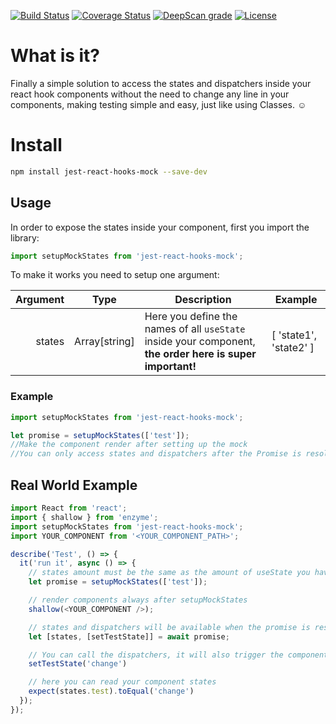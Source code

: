 [![Build Status](https://travis-ci.org/victor95pc/jest-react-hooks-mock.svg?branch=master)](https://travis-ci.org/victor95pc/jest-react-hooks-mock)
[![Coverage Status](https://coveralls.io/repos/github/victor95pc/jest-react-hooks-mock/badge.svg?branch=master)](https://coveralls.io/github/victor95pc/jest-react-hooks-mock?branch=master)
[![DeepScan grade](https://deepscan.io/api/teams/4042/projects/5844/branches/46640/badge/grade.svg)](https://deepscan.io/dashboard#view=project&tid=4042&pid=5844&bid=46640)
[![License][license-image]][license-url]

[license-url]: https://opensource.org/licenses/MIT
[license-image]: https://img.shields.io/npm/l/make-coverage-badge.svg

# What is it?
Finally a simple solution to access the states and dispatchers inside your react hook components
without the need to change any line in your components, making testing simple and easy, just like using Classes. :relaxed:

# Install

```bash
npm install jest-react-hooks-mock --save-dev
```
## Usage

In order to expose the states inside your component, first you import the library:
```js
import setupMockStates from 'jest-react-hooks-mock';
```
To make it works you need to setup one argument:

| Argument        | Type         | Description                             | Example      |
| ------------: | ------------ | ------------                            | ------------ |
| states  | Array[string] | Here you define the names of all ```useState``` inside your component, **the order here is super important!**   | [ 'state1', 'state2' ] |


### Example
```js
import setupMockStates from 'jest-react-hooks-mock';

let promise = setupMockStates(['test']);
//Make the component render after setting up the mock
//You can only access states and dispatchers after the Promise is resolved
```

## Real World Example

```js
import React from 'react';
import { shallow } from 'enzyme';
import setupMockStates from 'jest-react-hooks-mock';
import YOUR_COMPONENT from '<YOUR_COMPONENT_PATH>';

describe('Test', () => {
  it('run it', async () => {
    // states amount must be the same as the amount of useState you have in your Component
    let promise = setupMockStates(['test']);

    // render components always after setupMockStates 
    shallow(<YOUR_COMPONENT />);

    // states and dispatchers will be available when the promise is resolved
    let [states, [setTestState]] = await promise;

    // You can call the dispatchers, it will also trigger the component to rerender
    setTestState('change')

    // here you can read your component states
    expect(states.test).toEqual('change')
  });
});
```
